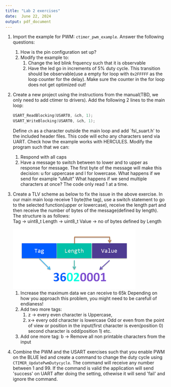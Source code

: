 ```yaml
---
title: "Lab 2 exercises"
date:  June 22, 2024
output: pdf_document
---
```


1. Import the example for PWM: `ctimer_pwm_example`. Answer the following questions:

    1. How is the pin configuration set up?
    2. Modify the example to:
        1. Change the led blink frquency such that it is observable
        2. Have the led go in increments of 5% duty cycle. This transition should be observable(use a empty for loop with `0x2FFFFF` as the loop counter for the delay). Make sure the counter in the for loop does not get optimized out!

2. Create a new project using the instructions from the manual(TBD, we only need to add ctimer to drivers). Add the following 2 lines to the main loop:

    ~~~~C
    USART_ReadBlocking(USART0, &ch, 1);
    USART_WriteBlocking(USART0, &ch, 1);
    ~~~~

    Define `ch` as a character outside the main loop and add `fsl_suart.h' to the included header files.
    This code will echo any characters send via UART. Check how the example works with HERCULES.
    Modify the program such that we can:
    1. Respond with all caps
    2. Have a message to switch between to lower and to upper as response for message. The first byte of the message will make this decision: u for uppercase and l for lowercase. What happens if we send for example “uMult”
    What happens if we send multiple characters at once? The code only read 1 at a time.
3. Create a TLV scheme as below to fix the issue in the above exercise. In our main main loop receive 1 byte(the tag), use a switch statement to go to the selected function(upper or lowercase), receive the length part and then receive the number of bytes of the message(defined by length).
    The structure is as follows:
    \
    Tag -> uint8_t
    Length -> uint8_t
    Value -> no of bytes defined by Length

    <img src="pics/lab2_TLV.png" alt="TLV representation"/>

    1. Increase the maximum data we can receive to 65k
    Depending on how you approach this problem, you might need to be carefull of endianess!
    2. Add two more tags:
        1. z -> every even character is Uppercase,
        2. x-> every odd character is lowercase
    Odd or even from the point of view or position in the input(first character is even(position 0) second character is odd(position 1) etc.
    3. Add one more tag: b -> Remove all non printable characters from the input

4. Combine the PWM and the USART exercises such that you enable PWM on the BLUE led and create a command to change the duty cycle using `CTIMER_UpdatePwmDutycycle`. The command will receive any number between 1 and 99. If the command is valid the application will send 'success' on UART after doing the setting, othewise it will send 'fail' and ignore the command.
